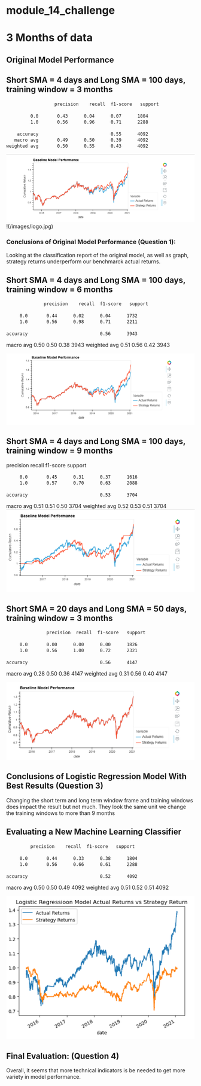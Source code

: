 # module_14_challenge

# 3 Months of data
## Original Model Performance
## Short SMA = 4 days and  Long SMA = 100 days, training window = 3 months

                      precision    recall  f1-score   support

             0.0       0.43      0.04      0.07      1804
             1.0       0.56      0.96      0.71      2288

        accuracy                           0.55      4092
       macro avg       0.49      0.50      0.39      4092
    weighted avg       0.50      0.55      0.43      4092
 ![Image](images/3Months.png)
  !(/images/logo.jpg)
   
### Conclusions of Original Model Performance (Question 1):

Looking at the classification report of the original model, as well as graph, strategy returns underperform our benchmarck actual returns. 


## Short SMA = 4 days and  Long SMA = 100 days, training window = 6 months  
    
    
                  precision    recall  f1-score   support

         0.0       0.44      0.02      0.04      1732
         1.0       0.56      0.98      0.71      2211

    accuracy                           0.56      3943
   macro avg       0.50      0.50      0.38      3943
weighted avg       0.51      0.56      0.42      3943
    
 ![Image](images/6Months.png)
       
## Short SMA = 4 days and  Long SMA = 100 days, training window = 9 months      
  precision    recall  f1-score   support

         0.0       0.45      0.31      0.37      1616
         1.0       0.57      0.70      0.63      2088

    accuracy                           0.53      3704
   macro avg       0.51      0.51      0.50      3704
weighted avg       0.52      0.53      0.51      3704
 ![Image](images/9Months.png)
 
 ## Short SMA = 20 days and  Long SMA = 50 days, training window = 3 months      
   
                   precision  recall  f1-score   support

         0.0       0.00      0.00      0.00      1826
         1.0       0.56      1.00      0.72      2321

    accuracy                           0.56      4147
   macro avg       0.28      0.50      0.36      4147
weighted avg       0.31      0.56      0.40      4147

 ![Image](images/3Months-1.png)
 
 
 ## Conclusions of Logistic Regression Model With Best Results (Question 3)

Changing the short term and long term window frame and training windows does impact the result but not much. They look the same unit we change the training windows to more than 9 months

 
## Evaluating a New Machine Learning Classifier

             precision    recall  f1-score   support

         0.0       0.44      0.33      0.38      1804
         1.0       0.56      0.66      0.61      2288

    accuracy                           0.52      4092
   macro avg       0.50      0.50      0.49      4092
weighted avg       0.51      0.52      0.51      4092

 ![Image](images/evaluating_new_train.png)
 
## Final Evaluation: (Question 4)

Overall, it seems that more technical indicators is be needed to get more variety in model performance.